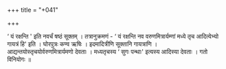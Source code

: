 +++
title = "+041"

+++


‘ यं रक्षन्ति ' इति नवर्चं षष्ठं सूक्तम् । तत्रानुक्रमणं - ‘ यं रक्षन्ति नव वरुणमित्रार्यम्णां मध्ये तृच आदित्येभ्यो गायत्रं हि' इति । घोरपुत्रः कण्व ऋषिः । इदमादित्रीणि सूक्तानि गायत्राणि । आद्यन्तयोस्तृचयोर्वरुणमित्रार्यमणो देवताः । मध्यतृचस्य  ‘ सुगः पन्थाः' इत्यस्य आदिस्या देवताः । गतो विनियोगः ॥